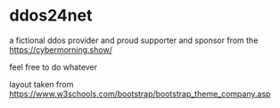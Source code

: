 # ddos24net
a fictional ddos provider and proud supporter and sponsor from the https://cybermorning.show/

feel free to do whatever

layout taken from
https://www.w3schools.com/bootstrap/bootstrap_theme_company.asp
